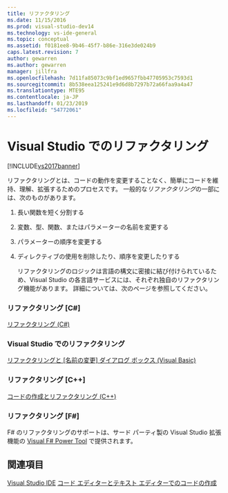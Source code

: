 ```yaml
---
title: リファクタリング
ms.date: 11/15/2016
ms.prod: visual-studio-dev14
ms.technology: vs-ide-general
ms.topic: conceptual
ms.assetid: f0181ee8-9b46-45f7-b86e-316e3de024b9
caps.latest.revision: 7
author: gewarren
ms.author: gewarren
manager: jillfra
ms.openlocfilehash: 7d11fa85073c9bf1ed9657fbb47705953c7593d1
ms.sourcegitcommit: 8b538eea125241e9d6d8b7297b72a66faa9a4a47
ms.translationtype: MTE95
ms.contentlocale: ja-JP
ms.lasthandoff: 01/23/2019
ms.locfileid: "54772061"
---
```

# <a name="refactoring-in-visual-studio"></a>Visual Studio でのリファクタリング
[!INCLUDE[vs2017banner](../includes/vs2017banner.md)]

リファクタリングとは、コードの動作を変更することなく、簡単にコードを維持、理解、拡張するためのプロセスです。 一般的な*リファクタリング*の一部には、次のものがあります。

1. 長い関数を短く分割する

2. 変数、型、関数、またはパラメーターの名前を変更する

3. パラメーターの順序を変更する

4. ディレクティブの使用を削除したり、順序を変更したりする

   リファクタリングのロジックは言語の構文に密接に結び付けられているため、Visual Studio の各言語サービスには、それぞれ独自のリファクタリング機能があります。 詳細については、次のページを参照してください。

### <a name="refactoring-in-c"></a>リファクタリング [C#]
 [リファクタリング (C#)](../csharp-ide/refactoring-csharp.md)

### <a name="refactoring-in-visual-basic"></a>Visual Studio でのリファクタリング
 [リファクタリングと [名前の変更] ダイアログ ボックス (Visual Basic)](http://msdn.microsoft.com/library/001d2d81-9bb6-4e8e-ae3a-20c0daaa3959)

### <a name="refactoring-in-c"></a>リファクタリング [C++]
 [コードの作成とリファクタリング (C++)](http://msdn.microsoft.com/library/56ffb9e9-514f-41f4-a3cf-fd9ce2daf3b6)

### <a name="refactoring-in-f"></a>リファクタリング [F#]
 F# のリファクタリングのサポートは、サード パーティ製の Visual Studio 拡張機能の [Visual F# Power Tool](https://visualstudiogallery.msdn.microsoft.com/136b942e-9f2c-4c0b-8bac-86d774189cff) で提供されます。

## <a name="see-also"></a>関連項目
 [Visual Studio IDE](../ide/visual-studio-ide.md) [コード エディターとテキスト エディターでのコードの作成](../ide/writing-code-in-the-code-and-text-editor.md)
